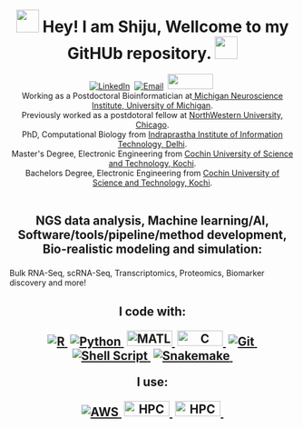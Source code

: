 <p>
<h1 align="center"> <a href = "https://tinyurl.com/dmj38yfc " ><img src= "https://alladalab.org/wp-content/uploads/2021/02/FlourakisCellCover-400x505.jpg" width="40" height="40" /></a><b> Hey! I am Shiju, Wellcome to my GitHUb repository. </b><a href = "https://tinyurl.com/dmj38yfc " ><img src= "https://alladalab.org/wp-content/uploads/2021/02/FlourakisCellCover-400x505.jpg" width="40" height="40" /></a>
</h1>
</p>

<p align="center">
<a href="https://www.linkedin.com/in/shiju-sisobhan-a10307100/"><img src="https://img.shields.io/badge/linkedin-%230077B5.svg?&style=for-the-badge&logo=linkedin&logoColor=white" alt="LinkedIn" /></a>&nbsp;
<a href="mailto:shijusisobhan@gmail.com"><img src="https://img.shields.io/badge/Gmail-D14836?style=for-the-badge&logo=gmail&logoColor=white" alt="Email" /></a>&nbsp;
<a href="https://scholar.google.com/citations?user=4wzohA0AAAAJ&hl=en"><img src="https://www.aib.world/wp-content/uploads/2020/12/ethics-blog-google-scholar-profile-large.jpg" width="80" height="27" /></a>&nbsp;
 <br />
Working as a Postdoctoral Bioinformatician at<a href="https://medicine.umich.edu/dept/michigan-neuroscience-institute/"> Michigan Neuroscience Institute, University of Michigan</a>. <br>
 Previously worked as a postdotoral fellow at <a href="https://www.northwestern.edu/">NorthWestern University, Chicago</a>. <br>
    PhD, Computational Biology from <a href="https://www.iiitd.ac.in//">Indraprastha Institute of Information Technology, Delhi</a>. <br>
    Master's Degree, Electronic Engineering from <a href="https://cusat.ac.in/">Cochin University of Science and Technology, Kochi</a>. <br>
    Bachelors Degree, Electronic Engineering from <a href="https://cusat.ac.in/">Cochin University of Science and Technology, Kochi</a>. <br>


<br>
<h2 align="center">
    <p>NGS data analysis, Machine learning/AI, Software/tools/pipeline/method development, Bio-realistic modeling and simulation:</p>
    </h2>
    <p>Bulk RNA-Seq, scRNA-Seq, Transcriptomics, Proteomics, Biomarker discovery and more!</p>
    <h2 align="center">
    <p>I code with:</p>
    <a href="#"><img src="https://img.shields.io/badge/r-%23276DC3.svg?style=for-the-badge&logo=r&logoColor=white" alt="R" />&nbsp;</a>
    <a href="#"><img src="https://img.shields.io/badge/python-3670A0?style=for-the-badge&logo=python&logoColor=ffdd54" alt="Python" />&nbsp;</a>
    <a href="#"><img src="https://techcommunity.microsoft.com/t5/image/serverpage/image-id/458458i4B805FE1B1823BC0/image-size/original?v=v2&px=-1" width="80" height="27" alt="MATLAB" />&nbsp;</a>
    <a href="#"><img src="https://setscholars.net/wp-content/uploads/2020/07/C-Programming.jpg" width="80" height="27" alt="C" />&nbsp;</a>
    <a href="#"><img src="https://img.shields.io/badge/GIT-E44C30?style=for-the-badge&logo=git&logoColor=white" alt="Git" />&nbsp;</a>
    <a href="#"><img src="https://img.shields.io/badge/shell_script-%23121011.svg?style=for-the-badge&logo=gnu-bash&logoColor=white" alt="Shell Script" />&nbsp;</a>
    <a href="#"><img src="https://img.shields.io/badge/snakemake-039475.svg?style=for-the-badge&logo=snakemake&logoColor=white" alt="Snakemake" />&nbsp;</a>
    <br />
    <p>I use: </p>
    <a href="#"><img src="https://img.shields.io/badge/Amazon_AWS-FF9900?style=for-the-badge&logo=amazon-aws&logoColor=white" alt="AWS" />&nbsp;</a>
    <a href="#"><img src="https://www.electronicsmedia.info/wp-content/uploads/2017/06/grid-computing-high-performance-computing-1.jpg" width="80" height="27" alt="HPC" />&nbsp;</a>
     <a href="#"><img src="https://upload.wikimedia.org/wikipedia/commons/thumb/3/38/Jupyter_logo.svg/1200px-Jupyter_logo.svg.png" width="80" height="27" alt="HPC" />&nbsp;</a>
    
   
